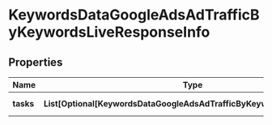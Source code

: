 # KeywordsDataGoogleAdsAdTrafficByKeywordsLiveResponseInfo


## Properties

| Name | Type | Description | Notes |
|------------ | ------------- | ------------- | -------------|
**tasks** | **List[Optional[KeywordsDataGoogleAdsAdTrafficByKeywordsLiveTaskInfo]]** | array of tasks |[optional]|